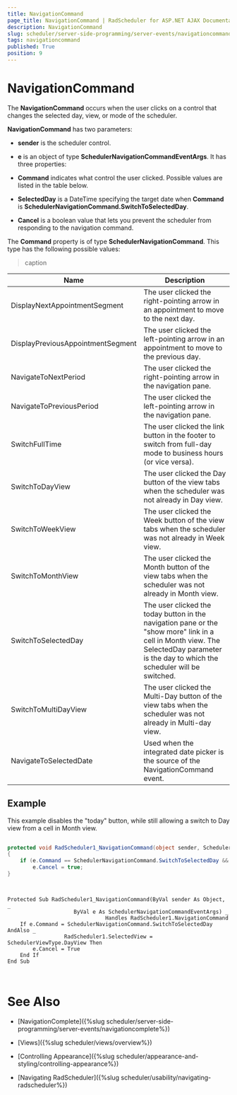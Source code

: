 ```yaml
---
title: NavigationCommand
page_title: NavigationCommand | RadScheduler for ASP.NET AJAX Documentation
description: NavigationCommand
slug: scheduler/server-side-programming/server-events/navigationcommand
tags: navigationcommand
published: True
position: 9
---
```


# NavigationCommand



The **NavigationCommand** occurs when the user clicks on a control that changes the selected day, view, or mode of the scheduler.

**NavigationCommand** has two parameters:

* **sender** is the scheduler control.

* **e** is an object of type **SchedulerNavigationCommandEventArgs**. It has three properties:

* **Command** indicates what control the user clicked. Possible values are listed in the table below.

* **SelectedDay** is a DateTime specifying the target date when **Command** is **SchedulerNavigationCommand.SwitchToSelectedDay**.

* **Cancel** is a boolean value that lets you prevent the scheduler from responding to the navigation command.

The **Command** property is of type **SchedulerNavigationCommand**. This type has the following possible values:


>caption  

| Name | Description |
| ------ | ------ |
|DisplayNextAppointmentSegment|The user clicked the right-pointing arrow in an appointment to move to the next day.|
|DisplayPreviousAppointmentSegment|The user clicked the left-pointing arrow in an appointment to move to the previous day.|
|NavigateToNextPeriod|The user clicked the right-pointing arrow in the navigation pane.|
|NavigateToPreviousPeriod|The user clicked the left-pointing arrow in the navigation pane.|
|SwitchFullTime|The user clicked the link button in the footer to switch from full-day mode to business hours (or vice versa).|
|SwitchToDayView|The user clicked the Day button of the view tabs when the scheduler was not already in Day view.|
|SwitchToWeekView|The user clicked the Week button of the view tabs when the scheduler was not already in Week view.|
|SwitchToMonthView|The user clicked the Month button of the view tabs when the scheduler was not already in Month view.|
|SwitchToSelectedDay|The user clicked the today button in the navigation pane or the "show more" link in a cell in Month view. The SelectedDay parameter is the day to which the scheduler will be switched.|
|SwitchToMultiDayView|The user clicked the Multi-Day button of the view tabs when the scheduler was not already in Multi-day view.|
|NavigateToSelectedDate|Used when the integrated date picker is the source of the NavigationCommand event.|



## Example

This example disables the "today" button, while still allowing a switch to Day view from a cell in Month view.





````C#
	
protected void RadScheduler1_NavigationCommand(object sender, SchedulerNavigationCommandEventArgs e)
{
	if (e.Command == SchedulerNavigationCommand.SwitchToSelectedDay && RadScheduler1.SelectedView == SchedulerViewType.DayView) 
		e.Cancel = true;
}
	
````
````VB.NET
	
Protected Sub RadScheduler1_NavigationCommand(ByVal sender As Object, _
					 ByVal e As SchedulerNavigationCommandEventArgs) _
							   Handles RadScheduler1.NavigationCommand
	If e.Command = SchedulerNavigationCommand.SwitchToSelectedDay AndAlso _
				  RadScheduler1.SelectedView = SchedulerViewType.DayView Then
		e.Cancel = True
	End If
End Sub
	
	
````


# See Also

 * [NavigationComplete]({%slug scheduler/server-side-programming/server-events/navigationcomplete%})

 * [Views]({%slug scheduler/views/overview%})

 * [Controlling Appearance]({%slug scheduler/appearance-and-styling/controlling-appearance%})

 * [Navigating RadScheduler]({%slug scheduler/usability/navigating-radscheduler%})
